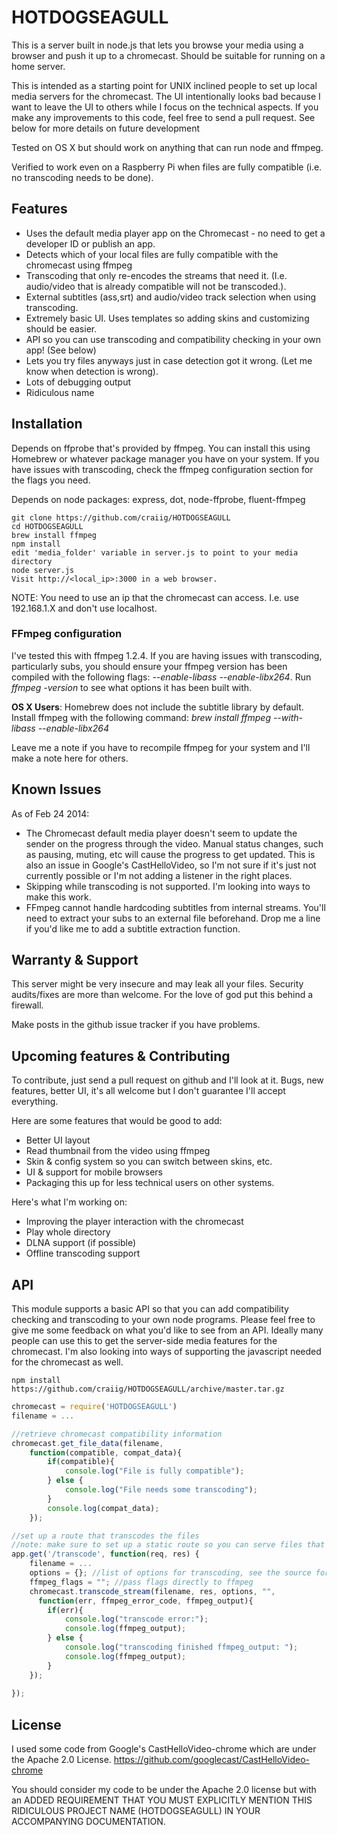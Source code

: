 
# HOTDOGSEAGULL #
This is a server built in node.js that lets you browse your media using a browser and push it up to a chromecast. Should be suitable for running on a home server. 

This is intended as a starting point for UNIX inclined people to set up local media servers for the chromecast. The UI intentionally looks bad because I want to leave the UI to others while I focus on the technical aspects. If you make any improvements to this code, feel free to send a pull request. See below for more details on future development 

Tested on OS X but should work on anything that can run node and ffmpeg.

Verified to work even on a Raspberry Pi when files are fully compatible (i.e. no transcoding needs to be done).

## Features ##
 * Uses the default media player app on the Chromecast - no need to get a developer ID or publish an app.
 * Detects which of your local files are fully compatible with the chromecast using ffmpeg
 * Transcoding that only re-encodes the streams that need it. (I.e. audio/video that is already compatible will not be transcoded.).
 * External subtitles (ass,srt) and audio/video track selection when using transcoding.
 * Extremely basic UI. Uses templates so adding skins and customizing should be easier.
 * API so you can use transcoding and compatibility checking in your own app! (See below)
 * Lets you try files anyways just in case detection got it wrong. (Let me know when detection is wrong).
 * Lots of debugging output
 * Ridiculous name

## Installation ##
Depends on ffprobe that's provided by ffmpeg. You can install this using Homebrew or whatever package manager you have on your system. If you have issues with transcoding, check the ffmpeg configuration section for the flags you need.

Depends on node packages: express, dot, node-ffprobe, fluent-ffmpeg

```
git clone https://github.com/craiig/HOTDOGSEAGULL
cd HOTDOGSEAGULL
brew install ffmpeg
npm install
edit 'media_folder' variable in server.js to point to your media directory
node server.js
Visit http://<local_ip>:3000 in a web browser.
```
NOTE: You need to use an ip that the chromecast can access. I.e. use 192.168.1.X and don't use localhost.

### FFmpeg configuration ###
I've tested this with ffmpeg 1.2.4. If you are having issues with transcoding, particularly subs, you should ensure your ffmpeg version has been compiled with the following flags: *--enable-libass --enable-libx264*. Run *ffmpeg -version* to see what options it has been built with. 

**OS X Users**: Homebrew does not include the subtitle library by default. Install ffmpeg with the following command: *brew install ffmpeg --with-libass --enable-libx264*

Leave me a note if you have to recompile ffmpeg for your system and I'll make a note here for others.

## Known Issues ##
As of Feb 24 2014:
 * The Chromecast default media player doesn't seem to update the sender on the progress through the video. Manual status changes, such as pausing, muting, etc will cause the progress to get updated. This is also an issue in Google's CastHelloVideo, so I'm not sure if it's just not currently possible or I'm not adding a listener in the right places.
 * Skipping while transcoding is not supported. I'm looking into ways to make this work.
 * FFmpeg cannot handle hardcoding subtitles from internal streams. You'll need to extract your subs to an external file beforehand. Drop me a line if you'd like me to add a subtitle extraction function.

## Warranty & Support ##
This server might be very insecure and may leak all your files. Security audits/fixes are more than welcome. For the love of god put this behind a firewall.

Make posts in the github issue tracker if you have problems.

## Upcoming features & Contributing ##
To contribute, just send a pull request on github and I'll look at it. Bugs, new features, better UI, it's all welcome but I don't guarantee I'll accept everything.

Here are some features that would be good to add:
 * Better UI layout
 * Read thumbnail from the video using ffmpeg
 * Skin & config system so you can switch between skins, etc.
 * UI & support for mobile browsers
 * Packaging this up for less technical users on other systems.

Here's what I'm working on:
 * Improving the player interaction with the chromecast
 * Play whole directory
 * DLNA support (if possible)
 * Offline transcoding support

## API ##
This module supports a basic API so that you can add compatibility checking and transcoding to your own node programs. Please feel free to give me some feedback on what you'd like to see from an API. Ideally many people can use this to get the server-side media features for the chromecast. I'm also looking into ways of supporting the javascript needed for the chromecast as well.

```
npm install https://github.com/craiig/HOTDOGSEAGULL/archive/master.tar.gz
```

```javascript
chromecast = require('HOTDOGSEAGULL')
filename = ...

//retrieve chromecast compatibility information
chromecast.get_file_data(filename,
	function(compatible, compat_data){
		if(compatible){
			console.log("File is fully compatible");
		} else {
			console.log("File needs some transcoding");
		}
		console.log(compat_data);	
	});

//set up a route that transcodes the files
//note: make sure to set up a static route so you can serve files that are fully compatible
app.get('/transcode', function(req, res) {
	filename = ...
	options = {}; //list of options for transcoding, see the source for more details
	ffmpeg_flags = ""; //pass flags directly to ffmpeg
	chromecast.transcode_stream(filename, res, options, "", 
	  function(err, ffmpeg_error_code, ffmpeg_output){
		if(err){
			console.log("transcode error:");
			console.log(ffmpeg_output);
		} else {
			console.log("transcoding finished ffmpeg_output: ");
			console.log(ffmpeg_output);
		}
	});
 
});
```

## License ##
I used some code from Google's CastHelloVideo-chrome which are under the Apache 2.0 License. https://github.com/googlecast/CastHelloVideo-chrome

You should consider my code to be under the Apache 2.0 license but with an ADDED REQUIREMENT THAT YOU MUST EXPLICITLY MENTION THIS RIDICULOUS PROJECT NAME (HOTDOGSEAGULL) IN YOUR ACCOMPANYING DOCUMENTATION.